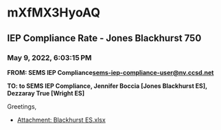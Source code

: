 # mXfMX3HyoAQ
## IEP Compliance Rate - Jones Blackhurst 750
### May 9, 2022, 6:03:15 PM
**FROM: SEMS IEP Compliance<sems-iep-compliance-user@nv.ccsd.net>**

**TO: to SEMS IEP Compliance, Jennifer Boccia [Jones Blackhurst ES], Dezzaray True [Wright ES]**


Greetings,  





* [Attachment: Blackhurst ES.xlsx](mXfMX3HyoAQ-attachment-1.xlsx)
